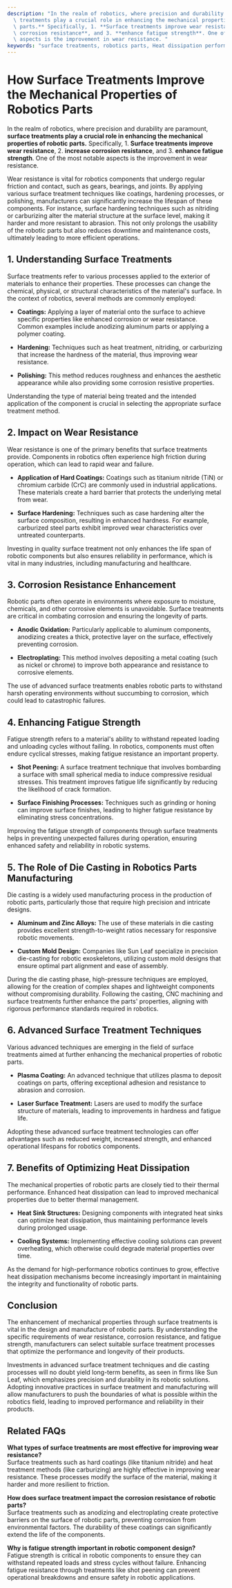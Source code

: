 ```yaml
---
description: "In the realm of robotics, where precision and durability are paramount, **surface\
  \ treatments play a crucial role in enhancing the mechanical properties of robotic\
  \ parts.** Specifically, 1. **Surface treatments improve wear resistance**, 2. **increase\
  \ corrosion resistance**, and 3. **enhance fatigue strength**. One of the most notable\
  \ aspects is the improvement in wear resistance. "
keywords: "surface treatments, robotics parts, Heat dissipation performance, Die casting process"
---
```

# How Surface Treatments Improve the Mechanical Properties of Robotics Parts

In the realm of robotics, where precision and durability are paramount, **surface treatments play a crucial role in enhancing the mechanical properties of robotic parts.** Specifically, 1. **Surface treatments improve wear resistance**, 2. **increase corrosion resistance**, and 3. **enhance fatigue strength**. One of the most notable aspects is the improvement in wear resistance. 

Wear resistance is vital for robotics components that undergo regular friction and contact, such as gears, bearings, and joints. By applying various surface treatment techniques like coatings, hardening processes, or polishing, manufacturers can significantly increase the lifespan of these components. For instance, surface hardening techniques such as nitriding or carburizing alter the material structure at the surface level, making it harder and more resistant to abrasion. This not only prolongs the usability of the robotic parts but also reduces downtime and maintenance costs, ultimately leading to more efficient operations.

## **1. Understanding Surface Treatments**

Surface treatments refer to various processes applied to the exterior of materials to enhance their properties. These processes can change the chemical, physical, or structural characteristics of the material's surface. In the context of robotics, several methods are commonly employed:

- **Coatings:** Applying a layer of material onto the surface to achieve specific properties like enhanced corrosion or wear resistance. Common examples include anodizing aluminum parts or applying a polymer coating.
  
- **Hardening:** Techniques such as heat treatment, nitriding, or carburizing that increase the hardness of the material, thus improving wear resistance.

- **Polishing:** This method reduces roughness and enhances the aesthetic appearance while also providing some corrosion resistive properties. 

Understanding the type of material being treated and the intended application of the component is crucial in selecting the appropriate surface treatment method.

## **2. Impact on Wear Resistance**

Wear resistance is one of the primary benefits that surface treatments provide. Components in robotics often experience high friction during operation, which can lead to rapid wear and failure. 

- **Application of Hard Coatings:** Coatings such as titanium nitride (TiN) or chromium carbide (CrC) are commonly used in industrial applications. These materials create a hard barrier that protects the underlying metal from wear.

- **Surface Hardening:** Techniques such as case hardening alter the surface composition, resulting in enhanced hardness. For example, carburized steel parts exhibit improved wear characteristics over untreated counterparts.

Investing in quality surface treatment not only enhances the life span of robotic components but also ensures reliability in performance, which is vital in many industries, including manufacturing and healthcare.

## **3. Corrosion Resistance Enhancement**

Robotic parts often operate in environments where exposure to moisture, chemicals, and other corrosive elements is unavoidable. Surface treatments are critical in combating corrosion and ensuring the longevity of parts.

- **Anodic Oxidation:** Particularly applicable to aluminum components, anodizing creates a thick, protective layer on the surface, effectively preventing corrosion.

- **Electroplating:** This method involves depositing a metal coating (such as nickel or chrome) to improve both appearance and resistance to corrosive elements.

The use of advanced surface treatments enables robotic parts to withstand harsh operating environments without succumbing to corrosion, which could lead to catastrophic failures.

## **4. Enhancing Fatigue Strength**

Fatigue strength refers to a material's ability to withstand repeated loading and unloading cycles without failing. In robotics, components must often endure cyclical stresses, making fatigue resistance an important property.

- **Shot Peening:** A surface treatment technique that involves bombarding a surface with small spherical media to induce compressive residual stresses. This treatment improves fatigue life significantly by reducing the likelihood of crack formation.

- **Surface Finishing Processes:** Techniques such as grinding or honing can improve surface finishes, leading to higher fatigue resistance by eliminating stress concentrations.

Improving the fatigue strength of components through surface treatments helps in preventing unexpected failures during operation, ensuring enhanced safety and reliability in robotic systems.

## **5. The Role of Die Casting in Robotics Parts Manufacturing**

Die casting is a widely used manufacturing process in the production of robotic parts, particularly those that require high precision and intricate designs.

- **Aluminum and Zinc Alloys:** The use of these materials in die casting provides excellent strength-to-weight ratios necessary for responsive robotic movements.

- **Custom Mold Design:** Companies like Sun Leaf specialize in precision die-casting for robotic exoskeletons, utilizing custom mold designs that ensure optimal part alignment and ease of assembly.

During the die casting phase, high-pressure techniques are employed, allowing for the creation of complex shapes and lightweight components without compromising durability. Following the casting, CNC machining and surface treatments further enhance the parts' properties, aligning with rigorous performance standards required in robotics.

## **6. Advanced Surface Treatment Techniques**

Various advanced techniques are emerging in the field of surface treatments aimed at further enhancing the mechanical properties of robotic parts.

- **Plasma Coating:** An advanced technique that utilizes plasma to deposit coatings on parts, offering exceptional adhesion and resistance to abrasion and corrosion.

- **Laser Surface Treatment:** Lasers are used to modify the surface structure of materials, leading to improvements in hardness and fatigue life.

Adopting these advanced surface treatment technologies can offer advantages such as reduced weight, increased strength, and enhanced operational lifespans for robotics components.

## **7. Benefits of Optimizing Heat Dissipation**

The mechanical properties of robotic parts are closely tied to their thermal performance. Enhanced heat dissipation can lead to improved mechanical properties due to better thermal management.

- **Heat Sink Structures:** Designing components with integrated heat sinks can optimize heat dissipation, thus maintaining performance levels during prolonged usage.

- **Cooling Systems:** Implementing effective cooling solutions can prevent overheating, which otherwise could degrade material properties over time.

As the demand for high-performance robotics continues to grow, effective heat dissipation mechanisms become increasingly important in maintaining the integrity and functionality of robotic parts.

## **Conclusion**

The enhancement of mechanical properties through surface treatments is vital in the design and manufacture of robotic parts. By understanding the specific requirements of wear resistance, corrosion resistance, and fatigue strength, manufacturers can select suitable surface treatment processes that optimize the performance and longevity of their products. 

Investments in advanced surface treatment techniques and die casting processes will no doubt yield long-term benefits, as seen in firms like Sun Leaf, which emphasizes precision and durability in its robotic solutions. Adopting innovative practices in surface treatment and manufacturing will allow manufacturers to push the boundaries of what is possible within the robotics field, leading to improved performance and reliability in their products.

## Related FAQs

**What types of surface treatments are most effective for improving wear resistance?**  
Surface treatments such as hard coatings (like titanium nitride) and heat treatment methods (like carburizing) are highly effective in improving wear resistance. These processes modify the surface of the material, making it harder and more resilient to friction.

**How does surface treatment impact the corrosion resistance of robotic parts?**  
Surface treatments such as anodizing and electroplating create protective barriers on the surface of robotic parts, preventing corrosion from environmental factors. The durability of these coatings can significantly extend the life of the components.

**Why is fatigue strength important in robotic component design?**  
Fatigue strength is critical in robotic components to ensure they can withstand repeated loads and stress cycles without failure. Enhancing fatigue resistance through treatments like shot peening can prevent operational breakdowns and ensure safety in robotic applications.
